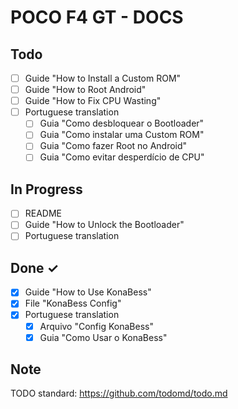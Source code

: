 # POCO F4 GT - DOCS

## Todo
- [ ] Guide "How to Install a Custom ROM"
- [ ] Guide "How to Root Android"
- [ ] Guide "How to Fix CPU Wasting"
- [ ] Portuguese translation
	- [ ] Guia "Como desbloquear o Bootloader"
	- [ ] Guia "Como instalar uma Custom ROM"
	- [ ] Guia "Como fazer Root no Android"
	- [ ] Guia "Como evitar desperdício de CPU"

## In Progress
- [ ] README
- [ ] Guide "How to Unlock the Bootloader"
- [ ] Portuguese translation

## Done ✓
- [x] Guide "How to Use KonaBess"
- [x] File "KonaBess Config"
- [x] Portuguese translation
	- [x] Arquivo "Config KonaBess"
	- [x] Guia "Como Usar o KonaBess"

## Note
TODO standard: https://github.com/todomd/todo.md
